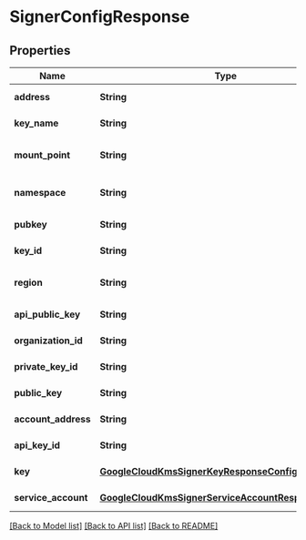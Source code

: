 # SignerConfigResponse
## Properties

| Name | Type | Description | Notes |
|------------ | ------------- | ------------- | -------------|
| **address** | **String** |  | [default to null] |
| **key\_name** | **String** |  | [default to null] |
| **mount\_point** | **String** |  | [optional] [default to null] |
| **namespace** | **String** |  | [optional] [default to null] |
| **pubkey** | **String** |  | [default to null] |
| **key\_id** | **String** |  | [default to null] |
| **region** | **String** |  | [optional] [default to null] |
| **api\_public\_key** | **String** |  | [default to null] |
| **organization\_id** | **String** |  | [default to null] |
| **private\_key\_id** | **String** |  | [default to null] |
| **public\_key** | **String** |  | [default to null] |
| **account\_address** | **String** |  | [default to null] |
| **api\_key\_id** | **String** |  | [default to null] |
| **key** | [**GoogleCloudKmsSignerKeyResponseConfig**](GoogleCloudKmsSignerKeyResponseConfig.md) |  | [default to null] |
| **service\_account** | [**GoogleCloudKmsSignerServiceAccountResponseConfig**](GoogleCloudKmsSignerServiceAccountResponseConfig.md) |  | [default to null] |

[[Back to Model list]](../README.md#documentation-for-models) [[Back to API list]](../README.md#documentation-for-api-endpoints) [[Back to README]](../README.md)

